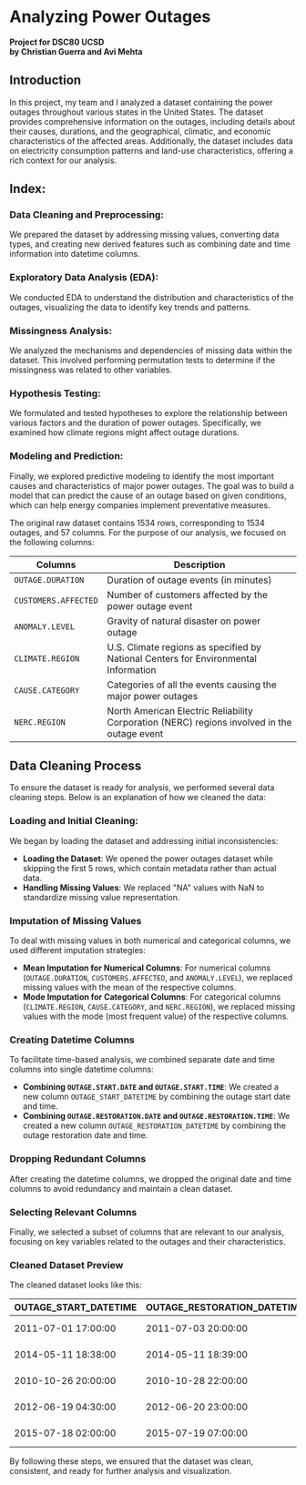 # Analyzing Power Outages
**Project for DSC80 UCSD**  
**by Christian Guerra and Avi Mehta**

## Introduction 
In this project, my team and I analyzed a dataset containing the power outages throughout various states in the United States. The dataset provides comprehensive information on the outages, including details about their causes, durations, and the geographical, climatic, and economic characteristics of the affected areas. Additionally, the dataset includes data on electricity consumption patterns and land-use characteristics, offering a rich context for our analysis. 

## Index:

### Data Cleaning and Preprocessing: 
We prepared the dataset by addressing missing values, converting data types, and creating new derived features such as combining date and time information into datetime columns.

### Exploratory Data Analysis (EDA):
We conducted EDA to understand the distribution and characteristics of the outages, visualizing the data to identify key trends and patterns.

### Missingness Analysis: 
We analyzed the mechanisms and dependencies of missing data within the dataset. This involved performing permutation tests to determine if the missingness was related to other variables.

### Hypothesis Testing: 
We formulated and tested hypotheses to explore the relationship between various factors and the duration of power outages. Specifically, we examined how climate regions might affect outage durations.

### Modeling and Prediction: 
Finally, we explored predictive modeling to identify the most important causes and characteristics of major power outages. The goal was to build a model that can predict the cause of an outage based on given conditions, which can help energy companies implement preventative measures.

The original raw dataset contains 1534 rows, corresponding to 1534 outages, and 57 columns. For the purpose of our analysis, we focused on the following columns:

| Columns              | Description                                                                           |
|---------------------|---------------------------------------------------------------------------------------|
| `OUTAGE.DURATION`   | Duration of outage events (in minutes)                                                |
| `CUSTOMERS.AFFECTED`| Number of customers affected by the power outage event                                |
| `ANOMALY.LEVEL`     | Gravity of natural disaster on power outage                                           |
| `CLIMATE.REGION`    | U.S. Climate regions as specified by National Centers for Environmental Information   |
| `CAUSE.CATEGORY`    | Categories of all the events causing the major power outages                          |
| `NERC.REGION`       | North American Electric Reliability Corporation (NERC) regions involved in the outage event |

## Data Cleaning Process 

To ensure the dataset is ready for analysis, we performed several data cleaning steps. Below is an explanation of how we cleaned the data:

### Loading and Initial Cleaning: 
We began by loading the dataset and addressing initial inconsistencies:
- **Loading the Dataset**: We opened the power outages dataset while skipping the first 5 rows, which contain metadata rather than actual data.
- **Handling Missing Values**: We replaced "NA" values with NaN to standardize missing value representation.

### Imputation of Missing Values
To deal with missing values in both numerical and categorical columns, we used different imputation strategies:
- **Mean Imputation for Numerical Columns**: For numerical columns (`OUTAGE.DURATION`, `CUSTOMERS.AFFECTED`, and `ANOMALY.LEVEL`), we replaced missing values with the mean of the respective columns.
- **Mode Imputation for Categorical Columns**: For categorical columns (`CLIMATE.REGION`, `CAUSE.CATEGORY`, and `NERC.REGION`), we replaced missing values with the mode (most frequent value) of the respective columns.

### Creating Datetime Columns
To facilitate time-based analysis, we combined separate date and time columns into single datetime columns:
- **Combining `OUTAGE.START.DATE` and `OUTAGE.START.TIME`**: We created a new column `OUTAGE_START_DATETIME` by combining the outage start date and time.
- **Combining `OUTAGE.RESTORATION.DATE` and `OUTAGE.RESTORATION.TIME`**: We created a new column `OUTAGE_RESTORATION_DATETIME` by combining the outage restoration date and time.

### Dropping Redundant Columns
After creating the datetime columns, we dropped the original date and time columns to avoid redundancy and maintain a clean dataset.

### Selecting Relevant Columns
Finally, we selected a subset of columns that are relevant to our analysis, focusing on key variables related to the outages and their characteristics.

### Cleaned Dataset Preview
The cleaned dataset looks like this:

| OUTAGE_START_DATETIME | OUTAGE_RESTORATION_DATETIME | NERC.REGION | CUSTOMERS.AFFECTED | OUTAGE.DURATION | CLIMATE.REGION      | CAUSE.CATEGORY    | ANOMALY.LEVEL |
|-----------------------|-----------------------------|-------------|--------------------|-----------------|---------------------|-------------------|---------------|
| 2011-07-01 17:00:00   | 2011-07-03 20:00:00         | MRO         | 70000.000000       | 3060.0          | East North Central  | severe weather    | -0.3          |
| 2014-05-11 18:38:00   | 2014-05-11 18:39:00         | MRO         | 143456.222731      | 1.0             | East North Central  | intentional attack| -0.1          |
| 2010-10-26 20:00:00   | 2010-10-28 22:00:00         | MRO         | 70000.000000       | 3000.0          | East North Central  | severe weather    | -1.5          |
| 2012-06-19 04:30:00   | 2012-06-20 23:00:00         | MRO         | 68200.000000       | 2550.0          | East North Central  | severe weather    | -0.1          |
| 2015-07-18 02:00:00   | 2015-07-19 07:00:00         | MRO         | 250000.000000      | 1740.0          | East North Central  | severe weather    | 1.2           |

By following these steps, we ensured that the dataset was clean, consistent, and ready for further analysis and visualization.


